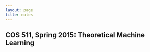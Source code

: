 ```yaml
---
layout: page
title: notes
---
```



<!-- example of the message class
<p class="message">
  My name is Kiran Vodrahalli. 
</p>
-->

## COS 511, Spring 2015: Theoretical Machine Learning






